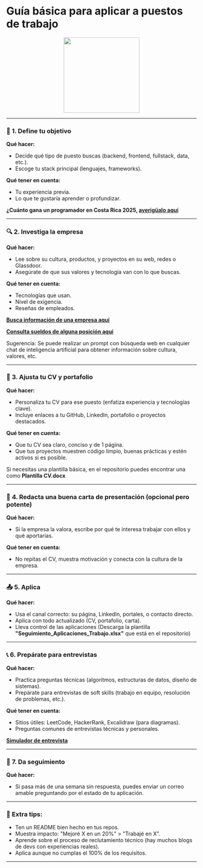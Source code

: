 # Guía básica para aplicar a puestos de trabajo
<center><img src="https://github.com/user-attachments/assets/a6f64045-dd1d-452b-acb4-4c2c646c1d72" width="200" height="200"/></center>

---

### 🧭 **1. Define tu objetivo**
**Qué hacer:**
- Decide qué tipo de puesto buscas (backend, frontend, fullstack, data, etc.).
- Escoge tu stack principal (lenguajes, frameworks).
  
**Qué tener en cuenta:**
- Tu experiencia previa.
- Lo que te gustaría aprender o profundizar.

**¿Cuánto gana un programador en Costa Rica 2025, [averigüalo aquí](https://talently.tech/herramientas/costa-rica/salario)**

---

### 🔍 **2. Investiga la empresa**
**Qué hacer:**
- Lee sobre su cultura, productos, y proyectos en su web, redes o Glassdoor.
- Asegúrate de que sus valores y tecnología van con lo que buscas.

**Qué tener en cuenta:**
- Tecnologías que usan.
- Nivel de exigencia.
- Reseñas de empleados.

[**Busca información de una empresa aquí**](https://www.glassdoor.es/Opiniones/index.htm)

[**Consulta sueldos de alguna posición aquí**](https://www.glassdoor.es/Sueldos/index.htm)

Sugerencia: Se puede realizar un prompt con búsqueda web en cualquier chat de inteligencia artificial para obtener información sobre cultura, valores, etc.

---

### 📝 **3. Ajusta tu CV y portafolio**
**Qué hacer:**
- Personaliza tu CV para ese puesto (enfatiza experiencia y tecnologías clave).
- Incluye enlaces a tu GitHub, LinkedIn, portafolio o proyectos destacados.

**Qué tener en cuenta:**
- Que tu CV sea claro, conciso y de 1 página.
- Que tus proyectos muestren código limpio, buenas prácticas y estén activos si es posible.

Si necesitas una plantilla básica, en el repositorio puedes encontrar una como **Plantilla CV.docx**

---

### 💌 **4. Redacta una buena carta de presentación (opcional pero potente)**
**Qué hacer:**
- Si la empresa la valora, escribe por qué te interesa trabajar con ellos y qué aportarías.

**Qué tener en cuenta:**
- No repitas el CV, muestra motivación y conecta con la cultura de la empresa.

---

### 📤 **5. Aplica**
**Qué hacer:**
- Usa el canal correcto: su página, LinkedIn, portales, o contacto directo.
- Aplica con todo actualizado (CV, portafolio, carta).
- Lleva control de las aplicaciones (Descarga la plantilla **"Seguimiento_Aplicaciones_Trabajo.xlsx"** que está en el repositorio)

---

### 📞 **6. Prepárate para entrevistas**
**Qué hacer:**
- Practica preguntas técnicas (algoritmos, estructuras de datos, diseño de sistemas).
- Prepárate para entrevistas de soft skills (trabajo en equipo, resolución de problemas, etc.).

**Qué tener en cuenta:**
- Sitios útiles: LeetCode, HackerRank, Excalidraw (para diagramas).
- Preguntas comunes de entrevistas técnicas y personales.

**[Simulador de entrevista](https://simulador-entrevista.netlify.app/)**

---

### 🤝 **7. Da seguimiento**
**Qué hacer:**
- Si pasa más de una semana sin respuesta, puedes enviar un correo amable preguntando por el estado de tu aplicación.

---

### 🧠 Extra tips:
- Ten un README bien hecho en tus repos.
- Muestra impacto: "Mejoré X en un 20%" > "Trabajé en X".
- Aprende sobre el proceso de reclutamiento técnico (hay muchos blogs de devs con experiencias reales).
- Aplica aunque no cumplas el 100% de los requisitos.

---
